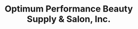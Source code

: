 ---
title: "Optimum Performance Beauty Supply & Salon, Inc."
url: /newman/optimum-performance-beauty-supply-and-salon-inc/
shop: hairdresser
---